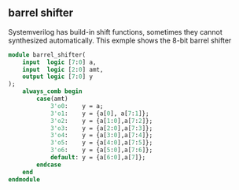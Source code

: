 ## barrel shifter

Systemverilog has build-in shift functions, sometimes they cannot synthesized automatically. This exmple shows the 8-bit barrel shifter

```systemverilog
module barrel_shifter(
	input  logic [7:0] a,
	input  logic [2:0] amt,
	output logic [7:0] y
);
	always_comb begin
		case(amt)
			3'o0:    y = a;
			3'o1:    y = {a[0], a[7:1]};
			3'o2:    y = {a[1:0],a[7:2]};
			3'o3:    y = {a[2:0],a[7:3]};
			3'o4:    y = {a[3:0],a[7:4]};
			3'o5:    y = {a[4:0],a[7:5]};
			3'o6:    y = {a[5:0],a[7:6]};
			default: y = {a[6:0],a[7]};
		endcase
	end
endmodule
```
